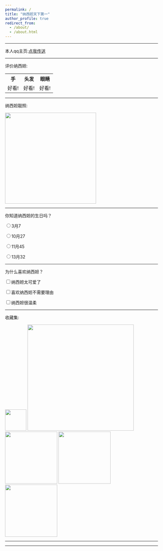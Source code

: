 ```yaml
---
permalink: /
title: "纳西妲天下第一"
author_profile: true
redirect_from: 
  - /about/
  - /about.html
---
```

<html>
  
  <head>
<link rel="stylesheet" href="/assets/css/style.css">
  </head>
  
  <body>
<hr>
<p id="cl">本人qq主页:<a 
href ="https://qm.qq.com/q/QEjb2t4e6A"
targer ="_blank">点我传送
</a></p>
<hr>
<p id="cl">评价纳西妲:</p>
<table>   
    <tr>
        <th>手</th>
        <th>头发</th>
        <th>眼睛</th>
    </tr>
    <tr>
        <td>好看!</td>
        <td>好看!</td>
        <td>好看!</td>
    </tr>
</table>
<hr>
<p id="cl">纳西妲靓照:</p>
<img src="https://i.postimg.cc/Y9v6kLK9/nxd.png"
height ="300">
<hr>
<form>
    <label id="cl">你知道纳西妲的生日吗？</label><br>
    <p id="sc"><input type="radio" name="one">3月7</p>
    <p id="sc"><input type="radio" name="one">10月27</p>
    <p id="sc"><input type="radio" name="one">11月45</p>
    <p id="sc"><input type="radio" name="one">13月32</p>
</form>
<hr>
<form>
  <label id="cl">为什么喜欢纳西妲？</label><br>
  <p id="sc"><input type="checkbox" name="cause">纳西妲太可爱了</p>
  <p id="sc"><input type="checkbox" name="cause"
>喜欢纳西妲不需要理由</p>
  <p id="sc"><input type="checkbox" name="cause"
>纳西妲很温柔</p>
</form>
<hr>
<p id="cl">收藏集:</p>
<div>    
<span class="fl">
  <img
src="https://i.postimg.cc/Bb8CMV7P/1745115039051.png" width="70">
</span>

<span class="test">
  <img src="https://i.postimg.cc/9MnV56xm/Image-22103248167870.jpg" width="350"></span><br>

<span class="testt">
   <img src="https://i.postimg.cc/QtrKJ0vR/1745110279608.jpg" width="172"></span>
   
<span class="ot testtt">
  <img src="https://i.postimg.cc/d3gy1S0v/IMG-20250419-221249.jpg" width="172"></span>

<span class="ot testtt">
  <img src="https://i.postimg.cc/c483jZDJ/IMG-20250419-221259.jpg" width="172">
</span> <br>  
</div>
<hr>
<hr>
  </body>
</html>
